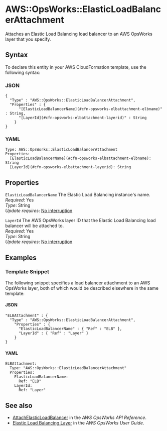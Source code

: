 # AWS::OpsWorks::ElasticLoadBalancerAttachment<a name="aws-resource-opsworks-elbattachment"></a>

Attaches an Elastic Load Balancing load balancer to an AWS OpsWorks layer that you specify\.

## Syntax<a name="aws-resource-opsworks-elbattachment-syntax"></a>

To declare this entity in your AWS CloudFormation template, use the following syntax:

### JSON<a name="aws-resource-opsworks-elbattachment-syntax.json"></a>

```
{
  "Type" : "AWS::OpsWorks::ElasticLoadBalancerAttachment",
  "Properties" : {
      "[ElasticLoadBalancerName](#cfn-opsworks-elbattachment-elbname)" : String,
      "[LayerId](#cfn-opsworks-elbattachment-layerid)" : String
    }
}
```

### YAML<a name="aws-resource-opsworks-elbattachment-syntax.yaml"></a>

```
Type: AWS::OpsWorks::ElasticLoadBalancerAttachment
Properties: 
  [ElasticLoadBalancerName](#cfn-opsworks-elbattachment-elbname): String
  [LayerId](#cfn-opsworks-elbattachment-layerid): String
```

## Properties<a name="aws-resource-opsworks-elbattachment-properties"></a>

`ElasticLoadBalancerName`  <a name="cfn-opsworks-elbattachment-elbname"></a>
The Elastic Load Balancing instance's name\.  
*Required*: Yes  
*Type*: String  
*Update requires*: [No interruption](https://docs.aws.amazon.com/AWSCloudFormation/latest/UserGuide/using-cfn-updating-stacks-update-behaviors.html#update-no-interrupt)

`LayerId`  <a name="cfn-opsworks-elbattachment-layerid"></a>
The AWS OpsWorks layer ID that the Elastic Load Balancing load balancer will be attached to\.  
*Required*: Yes  
*Type*: String  
*Update requires*: [No interruption](https://docs.aws.amazon.com/AWSCloudFormation/latest/UserGuide/using-cfn-updating-stacks-update-behaviors.html#update-no-interrupt)

## Examples<a name="aws-resource-opsworks-elbattachment--examples"></a>

### Template Snippet<a name="aws-resource-opsworks-elbattachment--examples--Template_Snippet"></a>

The following snippet specifies a load balancer attachment to an AWS OpsWorks layer, both of which would be described elsewhere in the same template:

#### JSON<a name="aws-resource-opsworks-elbattachment--examples--Template_Snippet--json"></a>

```
"ELBAttachment" : {
  "Type" : "AWS::OpsWorks::ElasticLoadBalancerAttachment",
    "Properties" : {
      "ElasticLoadBalancerName" : { "Ref" : "ELB" },
      "LayerId" : { "Ref" : "Layer" }
    }
}
```

#### YAML<a name="aws-resource-opsworks-elbattachment--examples--Template_Snippet--yaml"></a>

```
ELBAttachment: 
  Type: "AWS::OpsWorks::ElasticLoadBalancerAttachment"
  Properties: 
    ElasticLoadBalancerName: 
      Ref: "ELB"
    LayerId: 
      Ref: "Layer"
```

## See also<a name="aws-resource-opsworks-elbattachment--seealso"></a>
+  [AttachElasticLoadBalancer](https://docs.aws.amazon.com/opsworks/latest/APIReference/API_AttachElasticLoadBalancer.html) in the *AWS OpsWorks API Reference*\.
+  [Elastic Load Balancing Layer](https://docs.aws.amazon.com/opsworks/latest/userguide/layers-elb.html) in the *AWS OpsWorks User Guide*\.

